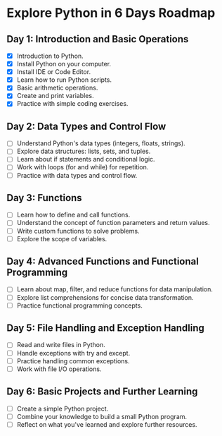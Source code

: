 # Explore Python in 6 Days Roadmap

## Day 1: Introduction and Basic Operations
- [x] Introduction to Python.
- [x] Install Python on your computer.
- [x] Install IDE or Code Editor.
- [x] Learn how to run Python scripts.
- [x] Basic arithmetic operations.
- [x] Create and print variables.
- [x] Practice with simple coding exercises.

## Day 2: Data Types and Control Flow
- [ ] Understand Python's data types (integers, floats, strings).
- [ ] Explore data structures: lists, sets, and tuples.
- [ ] Learn about if statements and conditional logic.
- [ ] Work with loops (for and while) for repetition.
- [ ] Practice with data types and control flow.

## Day 3: Functions
- [ ] Learn how to define and call functions.
- [ ] Understand the concept of function parameters and return values.
- [ ] Write custom functions to solve problems.
- [ ] Explore the scope of variables.

## Day 4: Advanced Functions and Functional Programming
- [ ] Learn about map, filter, and reduce functions for data manipulation.
- [ ] Explore list comprehensions for concise data transformation.
- [ ] Practice functional programming concepts.

## Day 5: File Handling and Exception Handling
- [ ] Read and write files in Python.
- [ ] Handle exceptions with try and except.
- [ ] Practice handling common exceptions.
- [ ] Work with file I/O operations.

## Day 6: Basic Projects and Further Learning
- [ ] Create a simple Python project.
- [ ] Combine your knowledge to build a small Python program.
- [ ] Reflect on what you've learned and explore further resources.
